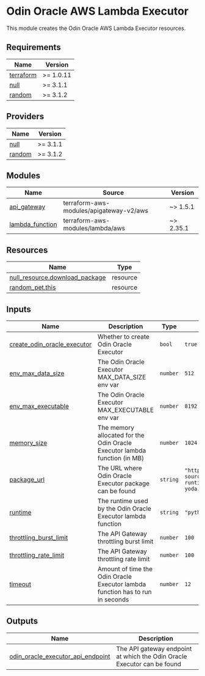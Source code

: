 # Odin Oracle AWS Lambda Executor

This module creates the Odin Oracle AWS Lambda Executor resources.

<!-- BEGINNING OF PRE-COMMIT-TERRAFORM DOCS HOOK -->
## Requirements

| Name | Version |
|------|---------|
| <a name="requirement_terraform"></a> [terraform](#requirement\_terraform) | >= 1.0.11 |
| <a name="requirement_null"></a> [null](#requirement\_null) | >= 3.1.1 |
| <a name="requirement_random"></a> [random](#requirement\_random) | >= 3.1.2 |

## Providers

| Name | Version |
|------|---------|
| <a name="provider_null"></a> [null](#provider\_null) | >= 3.1.1 |
| <a name="provider_random"></a> [random](#provider\_random) | >= 3.1.2 |

## Modules

| Name | Source | Version |
|------|--------|---------|
| <a name="module_api_gateway"></a> [api\_gateway](#module\_api\_gateway) | terraform-aws-modules/apigateway-v2/aws | ~> 1.5.1 |
| <a name="module_lambda_function"></a> [lambda\_function](#module\_lambda\_function) | terraform-aws-modules/lambda/aws | ~> 2.35.1 |

## Resources

| Name | Type |
|------|------|
| [null_resource.download_package](https://registry.terraform.io/providers/hashicorp/null/latest/docs/resources/resource) | resource |
| [random_pet.this](https://registry.terraform.io/providers/hashicorp/random/latest/docs/resources/pet) | resource |

## Inputs

| Name | Description | Type | Default | Required |
|------|-------------|------|---------|:--------:|
| <a name="input_create_odin_oracle_executor"></a> [create\_odin\_oracle\_executor](#input\_create\_odin\_oracle\_executor) | Whether to create Odin Oracle Executor | `bool` | `true` | no |
| <a name="input_env_max_data_size"></a> [env\_max\_data\_size](#input\_env\_max\_data\_size) | The Odin Oracle Executor MAX\_DATA\_SIZE env var | `number` | `512` | no |
| <a name="input_env_max_executable"></a> [env\_max\_executable](#input\_env\_max\_executable) | The Odin Oracle Executor MAX\_EXECUTABLE env var | `number` | `8192` | no |
| <a name="input_memory_size"></a> [memory\_size](#input\_memory\_size) | The memory allocated for the Odin Oracle Executor lambda function (in MB) | `number` | `1024` | no |
| <a name="input_package_url"></a> [package\_url](#input\_package\_url) | The URL where Odin Oracle Executor package can be found | `string` | `"https://github.com/bandprotocol/data-source-runtime/releases/download/v2.0.1/lambda-yoda.zip"` | no |
| <a name="input_runtime"></a> [runtime](#input\_runtime) | The runtime used by the Odin Oracle Executor lambda function | `string` | `"python3.7"` | no |
| <a name="input_throttling_burst_limit"></a> [throttling\_burst\_limit](#input\_throttling\_burst\_limit) | The API Gateway throttling burst limit | `number` | `100` | no |
| <a name="input_throttling_rate_limit"></a> [throttling\_rate\_limit](#input\_throttling\_rate\_limit) | The API Gateway throttling rate limit | `number` | `100` | no |
| <a name="input_timeout"></a> [timeout](#input\_timeout) | Amount of time the Odin Oracle Executor lambda function has to run in seconds | `number` | `12` | no |

## Outputs

| Name | Description |
|------|-------------|
| <a name="output_odin_oracle_executor_api_endpoint"></a> [odin\_oracle\_executor\_api\_endpoint](#output\_odin\_oracle\_executor\_api\_endpoint) | The API gateway endpoint at which the Odin Oracle Executor can be found |
<!-- END OF PRE-COMMIT-TERRAFORM DOCS HOOK -->
